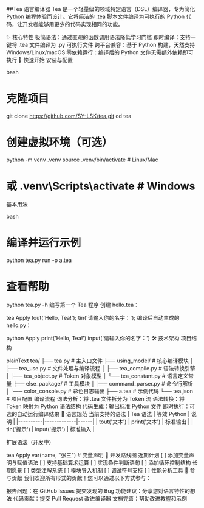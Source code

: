 ##Tea 语言编译器
Tea 是一个轻量级的领域特定语言（DSL）编译器，专为简化 Python 编程体验而设计。它将简洁的 .tea 脚本文件编译为可执行的 Python 代码，让开发者能够用更少的代码实现相同的功能。

✨ 核心特性
极简语法：通过直观的函数调用语法降低学习门槛
即时编译：支持一键将 .tea 文件编译为 .py 可执行文件
跨平台兼容：基于 Python 构建，天然支持 Windows/Linux/macOS
零依赖运行：编译后的 Python 文件无需额外依赖即可执行
🚀 快速开始
安装与配置

bash
# 克隆项目
git clone https://github.com/SY-LSK/tea.git
cd tea

# 创建虚拟环境（可选）
python -m venv .venv
source .venv/bin/activate  # Linux/Mac
# 或 .venv\Scripts\activate  # Windows
基本用法

bash
# 编译并运行示例
python tea.py run -p a.tea

# 查看帮助
python tea.py -h
编写第一个 Tea 程序
创建 hello.tea：


tea
Apply
tout('Hello, Tea!');
tin('请输入你的名字：');
编译后自动生成的 hello.py：


python
Apply
print('Hello, Tea!')
input('请输入你的名字：')
🛠️ 技术架构
项目结构

plainText
tea/
├── tea.py              # 主入口文件
├── using_model/        # 核心编译模块
│   ├── tea_use.py      # 文件处理与编译流程
│   ├── tea_compile.py  # 语法转换引擎
│   ├── tea_object.py   # Token 对象模型
│   └── tea_constant.py # 语言定义常量
├── else_package/       # 工具模块
│   ├── command_parser.py  # 命令行解析
│   └── color_console.py   # 彩色日志输出
├── a.tea               # 示例代码
└── tea.json            # 项目配置
编译流程
词法分析：将 .tea 文件拆分为 Token 流
语法转换：将 Token 映射为 Python 语法结构
代码生成：输出标准 Python 文件
即时执行：可选的自动运行编译结果
📖 语言规范
当前支持的语法
| Tea 语法 | 等效 Python | 说明 | |----------|-------------|------| | tout('文本') | print('文本') | 标准输出 | | tin('提示') | input('提示') | 标准输入 |

扩展语法（开发中）

tea
Apply
var(name, "张三")  # 变量声明
🎯 开发路线图
近期计划
[ ] 添加变量声明与赋值语法
[ ] 支持基础算术运算
[ ] 实现条件判断语句
[ ] 添加循环控制结构
长期愿景
[ ] 类型注解系统
[ ] 模块导入机制
[ ] 调试符号支持
[ ] 性能分析工具
🤝 参与贡献
我们欢迎所有形式的贡献！您可以通过以下方式参与：

报告问题：在 GitHub Issues 提交发现的 Bug
功能建议：分享您对语言特性的想法
代码贡献：提交 Pull Request 改进编译器
文档完善：帮助改进教程和示例

